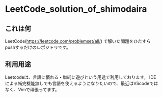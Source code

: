 # LeetCode_solution_of_shimodaira

## これは何
LeetCode(https://leetcode.com/problemset/all/) で解いた問題をひたすらpushするだけのレポジトリです。

## 利用用途
Leetcodeは、言語に慣れる・単純に遊びという用途で利用しております。
IDEによる補完機能無しでも言語を使えるようになりたいので、最近はVScodeではなく、Vimで頑張ってます。

